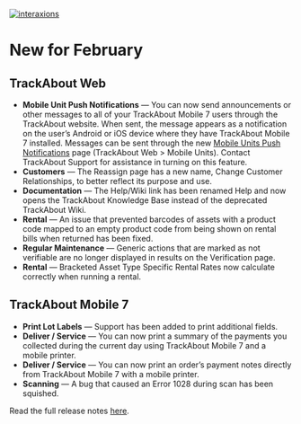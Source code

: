 [![interaxions](https://supportkb.trackabout.com/Content/Resources/Images/IAX%202024%20graphic.png)](https://datacor.swoogo.com/interaxions24/begin)

# New for February

## TrackAbout Web

* **Mobile Unit Push Notifications** — You can now send announcements or other messages to all of your TrackAbout Mobile 7 users through the TrackAbout website. When sent, the message appears as a notification on the user’s Android or iOS device where they have TrackAbout Mobile 7 installed.
Messages can be sent through the new [Mobile Units Push Notifications](https://supportkb.trackabout.com/Content/Source/TAdotCOM-UG/MobileUnits/MobileUnitsPushNotifications.htm) page (TrackAbout Web > Mobile Units).
Contact TrackAbout Support for assistance in turning on this feature.
* **Customers** — The Reassign page has a new name, Change Customer Relationships, to better reflect its purpose and use.
* **Documentation** — The Help/Wiki link has been renamed Help and now opens the TrackAbout Knowledge Base instead of the deprecated TrackAbout Wiki. 
* **Rental** — An issue that prevented barcodes of assets with a product code mapped to an empty product code from being shown on rental bills when returned has been fixed.
* **Regular Maintenance** — Generic actions that are marked as not verifiable are no longer displayed in results on the Verification page.
* **Rental** —  Bracketed Asset Type Specific Rental Rates now calculate correctly when running a rental.


## TrackAbout Mobile 7

* **Print Lot Labels** — Support has been added to print additional fields.
* **Deliver / Service** — You can now print a summary of the payments you collected during the current day using TrackAbout Mobile 7 and a mobile printer. 
* **Deliver / Service** — You can now print an order’s payment notes directly from TrackAbout Mobile 7 with a mobile printer. 
* **Scanning** — A bug that caused an Error 1028 during scan has been squished. 

Read the full release notes [here](https://supportkb.trackabout.com/Content/Source/RNs/RN-345-Content.htm).
